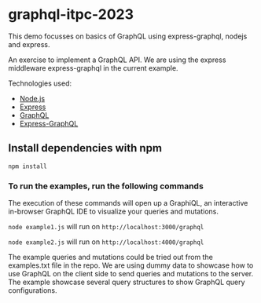# graphql-itpc-2023

This demo focusses on basics of GraphQL using express-graphql, nodejs and express.

An exercise to implement a GraphQL API. We are using the express middleware express-graphql in the current example.

Technologies used:

* [Node.js](https://nodejs.org/en/about/)
* [Express](https://expressjs.com/)
* [GraphQL](https://graphql.org/)
* [Express-GraphQL](https://graphql.org/graphql-js/express-graphql/)


## Install dependencies with npm

`npm install`

### To run the examples, run the following commands
The execution of these commands will open up a GraphiQL, an interactive in-browser GraphQL IDE to visualize your queries and mutations.

`node example1.js` will run on `http://localhost:3000/graphql`

`node example2.js` will run on `http://localhost:4000/graphql`

The example queries and mutations could be tried out from the examples.txt file in the repo. We are using dummy data to showcase how to use GraphQL on the client side to send queries and mutations to the server. The example showcase several query structures to show GraphQL query configurations.  
